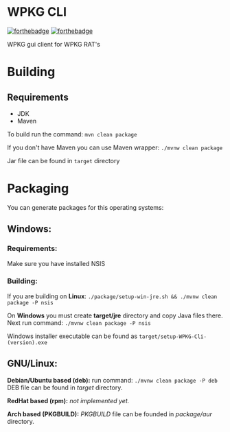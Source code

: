 # WPKG CLI

[![forthebadge](https://forthebadge.com/images/badges/made-with-java.svg)](https://forthebadge.com)
[![forthebadge](https://forthebadge.com/images/badges/it-works-why.svg)](https://forthebadge.com)

WPKG gui client for WPKG RAT's

# Building

## Requirements
- JDK
- Maven

To build run the command: `mvn clean package`

If you don't have Maven you can use Maven wrapper: `./mvnw clean package`

Jar file can be found in `target` directory

# Packaging
You can generate packages for this operating systems:
## Windows:

### Requirements:
Make sure you have installed NSIS
### Building:
If you are building on **Linux**: `./package/setup-win-jre.sh && ./mvnw clean package -P nsis`

On **Windows** you must create **target/jre** directory and copy Java files there.
Next run command: `./mvnw clean package -P nsis`

Windows installer executable can be found as `target/setup-WPKG-Cli-(version).exe`

## GNU/Linux:

**Debian/Ubuntu based (deb):**
run command: `./mvnw clean package -P deb`
DEB file can be found in *target* directory.

**RedHat based (rpm):**
*not implemented yet.*

**Arch based (PKGBUILD):**
*PKGBUILD* file can be founded in *package/aur* directory.